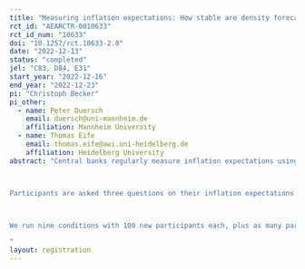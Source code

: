 ```yaml
---
title: "Measuring inflation expectations: How stable are density forecasts?"
rct_id: "AEARCTR-0010633"
rct_id_num: "10633"
doi: "10.1257/rct.10633-2.0"
date: "2022-12-13"
status: "completed"
jel: "C83, D84, E31"
start_year: "2022-12-16"
end_year: "2022-12-23"
pi: "Christoph Becker"
pi_other:
  - name: Peter Duersch
    email: duersch@uni-mannheim.de
    affiliation: Mannheim University
  - name: Thomas Eife
    email: thomas.eife@awi.uni-heidelberg.de
    affiliation: Heidelberg University
abstract: "Central banks regularly measure inflation expectations using density forecasts, in which respondents are asked to assign probabilities to pre-specified ranges of inflation. We test how stable these forecasts are if we introduce systematic changes to the scale used, such as shifting the whole scale or varying the number of bins. This experiment is a follow-up to an experiment conducted in December 2021 (see https://www.socialscienceregistry.org/trials/8716). 

Participants are asked three questions on their inflation expectations taken from the New York Fed’s SCE (including the density forecast). After each of these questions, participants state their certainty about their answer on a 6-point Likert scale. Afterwards, participants fill out a short demographic survey, containing questions on age, gender, US state of residence, education, political orientation, knowledge of the Fed inflation target, financial literacy and an attention check. Participants have the option to not answer these questions, if they prefer not to do so.

We run nine conditions with 100 new participants each, plus as many participants from the 2021 collection as possible. Our conditions comprise the unmodified density forecast from the New York SCE plus eight modifications to the scale. Participants that were part of the 2021 collection will be part of the same treatment again.
"
layout: registration
---
```


